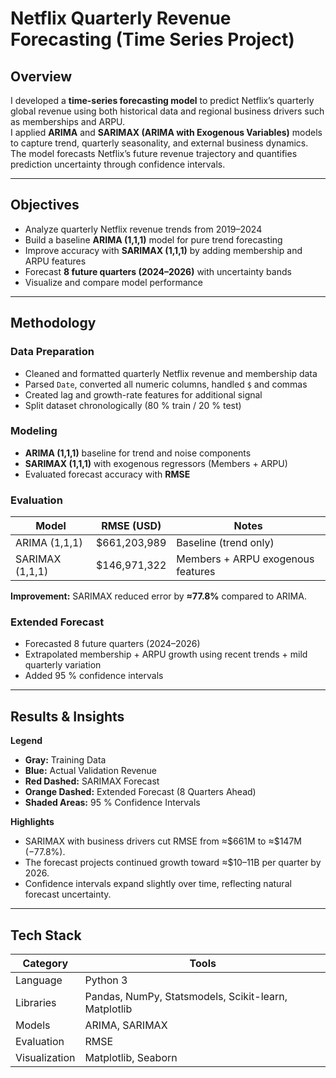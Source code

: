 #  Netflix Quarterly Revenue Forecasting (Time Series Project)

##  Overview
I developed a **time-series forecasting model** to predict Netflix’s quarterly global revenue using both historical data and regional business drivers such as memberships and ARPU.  
I applied **ARIMA** and **SARIMAX (ARIMA with Exogenous Variables)** models to capture trend, quarterly seasonality, and external business dynamics.  
The model forecasts Netflix’s future revenue trajectory and quantifies prediction uncertainty through confidence intervals.

---

##  Objectives
- Analyze quarterly Netflix revenue trends from 2019–2024  
- Build a baseline **ARIMA (1,1,1)** model for pure trend forecasting  
- Improve accuracy with **SARIMAX (1,1,1)** by adding membership and ARPU features  
- Forecast **8 future quarters (2024–2026)** with uncertainty bands  
- Visualize and compare model performance  

---

##  Methodology
###  Data Preparation
- Cleaned and formatted quarterly Netflix revenue and membership data  
- Parsed `Date`, converted all numeric columns, handled `$` and commas  
- Created lag and growth-rate features for additional signal  
- Split dataset chronologically (80 % train / 20 % test)

###  Modeling
- **ARIMA (1,1,1)** baseline for trend and noise components  
- **SARIMAX (1,1,1)** with exogenous regressors (Members + ARPU)  
- Evaluated forecast accuracy with **RMSE**

###  Evaluation
| Model             | RMSE (USD)     | Notes                              |
|-------------------|----------------|------------------------------------|
| ARIMA (1,1,1)     | $661,203,989   | Baseline (trend only)              |
| SARIMAX (1,1,1)   | $146,971,322   | Members + ARPU exogenous features  |

**Improvement:** SARIMAX reduced error by **≈77.8%** compared to ARIMA.

###  Extended Forecast
- Forecasted 8 future quarters (2024–2026)  
- Extrapolated membership + ARPU growth using recent trends + mild quarterly variation  
- Added 95 % confidence intervals  

---

##  Results & Insights

**Legend**
- **Gray:** Training Data  
- **Blue:** Actual Validation Revenue  
- **Red Dashed:** SARIMAX Forecast  
- **Orange Dashed:** Extended Forecast (8 Quarters Ahead)  
- **Shaded Areas:** 95 % Confidence Intervals  

**Highlights**
- SARIMAX with business drivers cut RMSE from ≈\$661M to ≈\$147M (−77.8%).  
- The forecast projects continued growth toward ≈\$10–11B per quarter by 2026.  
- Confidence intervals expand slightly over time, reflecting natural forecast uncertainty.

---

##  Tech Stack
| Category | Tools |
|-----------|--------|
| Language | Python 3 |
| Libraries | Pandas, NumPy, Statsmodels, Scikit-learn, Matplotlib |
| Models | ARIMA, SARIMAX |
| Evaluation | RMSE |
| Visualization | Matplotlib, Seaborn |


